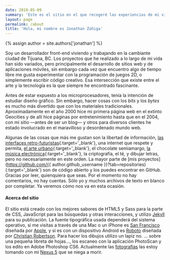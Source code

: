 ```yaml
---
date: 2018-05-09
summary: 'Este es el sitio en el que recogeré las experiencias de mi vida diaria. Si quieres saber por qué hice este sitio puedes leer  <a href="#!">el primer artículo</a> y si te preguntas quién soy ahí va algo de información.'
layout: page
permalink: /about
title: 'Hola, mi nombre es Jonathan Zúñiga'
---
```


{% assign author = site.authors['jonathan'] %}

Soy un desarrollador front-end viviendo y trabajando en la cambiante ciudad de Tijuana, BC. Los proyectos que he realizado a lo largo de mi vida han sido variados, pero principalmente el desarrollo de sitios web y de aplicaciones móviles, sin embargo cada vez que encuentro algo de tiempo libre me gusta experimentar con la programación de juegos 2D, o simplemente escribir código creativo. Esa intersección que existe entre el arte y la tecnología es la que siempre he encontrado fascinante.

Antes de estar expuesto a los microprocesadores, tenía la intención de estudiar diseño gráfico. Sin embargo, hacer cosas con los *bits* y los *bytes* es mucho más divertido que con los materiales tradicionales. Aproximadamente en el año 2000 hice mi primera página web en el extinto Geocities y de allí hice páginas por entretenimiento hasta que en el 2004, con mi sitio —antes de ser un blog— y otros para diversos clientes he estado involucrado en el maravilloso y desordenado mundo web.

Algunas de las cosas que más me gustan son la libertad de información, [las interfaces retro-futuristas](https://www.youtube.com/watch?v=2ywWFvjE-yU){:target='_blank'}, una internet que respete y permita, [el arte urbano](https://www.youtube.com/watch?v=gmu_RByhlGw){:target='_blank'}, el chocolate semiamargo, [la música electrónica](https://www.youtube.com/watch?v=RbxZmcQWWgE){:target='_blank'}, la criptografía, el té, y dibujar letras, pero no necesariamente en este orden. La mayor parte de [mis proyectos](https://github.com/{{ author.github_username }}?tab=repositories){:target='_blank'} son de código abierto y los puedes encontrar en GitHub. Gracias por leer, quienquiera que seas. Por el momento no hay comentarios, no hay cuentas. Sólo yo y muchos archivos de texto en blanco por completar. Ya veremos cómo nos va en esta ocasión.

<h4>Acerca del sitio</h4>

<p class="md-cols-2 fs-sm">
	El sitio está creado con los mejores sabores de HTML5 y Sass para la parte de CSS, JavaScript para las búsquedas y otras interacciones, y utilizo <a href="https://jekyllrb.com/" target="_blank">Jekyll</a> para su publicación. La fuente tipográfica usada dependerá del sistema operativo, si me visitas a través de una Mac o un iPhone es <a href="https://developer.apple.com/fonts/">San Francisco</a> diseñada por <a href="https://www.apple.com/">Apple</a>, y si es con un dispositivo Android es <a href="https://fonts.google.com/specimen/Roboto" target="_blank">Roboto</a> diseñada por <a href="http://christianrobertson.com/" target="_blank">Christian Robertson</a>. Para hacer los dibujos utilizo un lapiz no. ... sobre una pequeña libreta de hojas..., los escaneo con la aplicación PhotoScan y los edito en Adobe Photoshop CS6. Actualmente las <a href="https://www.flickr.com/photos/{{ author.flickr_username }}" target="_blank">fotografías</a> las estoy tomando con mi <a href="https://web.archive.org/web/20150905053915/http://www.google.com/nexus/5/" target="_blank">Nexus 5</a> que se niega a morir.
</p>
